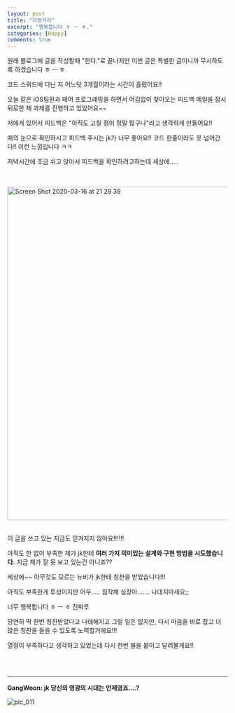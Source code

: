 ```yaml
---
layout: post
title: "자랑거리"
excerpt: "행복합니다 ㅎ ㅡ ㅎ."
categories: [Happy]
comments: true
---
```


원래 블로그에 글을 작성할때 "한다."로 끝나지만 이번 글은 특별한 글이니까 무시하도록 하겠습니다 ㅎ ㅡ ㅎ <br>

코드 스쿼드에 다닌 지 어느덧 3개월이라는 시간이 흘렀어요!! <br>

오늘 같은 iOS팀원과 페어 프로그래밍을 하면서 어김없이 찾아오는 피드백 메일을 잠시 뒤로한 채 과제를 진행하고 있었어요~~<br>

저에게 있어서 피드백은 "아직도 고칠 점이 정말 많구나"라고 생각하게 만들어요!!<br>

매의 눈으로 확인하시고 피드백 주시는 jk가 너무 좋아요!! 코드 한줄이라도 못 넘어간다!! 이런 느낌입니다 ㅋㅋ 

저녁시간에 조금 쉬고 앉아서 피드백을 확인하려고하는데 세상에..... 

<br>

<br>

<img width="760" alt="Screen Shot 2020-03-16 at 21 29 39" src="https://user-images.githubusercontent.com/48466830/76759869-e240a500-67cf-11ea-890c-d3f172d05eba.png">

<br>

<br>

이 글을 쓰고 있는 지금도 믿겨지지 않아요!!!!!! <br>

아직도 한 없이 부족한 제가 jk한테 **여러 가지 의미있는 설계와 구현 방법을 시도했습니다.** 지금 제가 잘 못 보고 있는건 아니죠?? <br>

세상에~~ 아무것도 모르는 뉴비가 jk한테 칭찬을 받았습니다!!! <br>

아직도 부족한게 투성이지만 어우..... 침착해 심장아....... 나대지마세요;; <br>

너무 행복합니다 ㅎ ㅡ ㅎ 진짜루 <br>

당연히 딱 한번 칭찬받았다고 나태해지고 그럴 일은 없지만, 다시 마음을 바로 잡고 더 많은 칭찬을 들을 수 있도록 노력할거에요!!! <br>

열정이 부족하다고 생각하고 있었는데 다시 한번 불을 붙이고 달려볼게요!!<br>

<br>

<br>

---

**GangWoon: jk 당신의 영광의 시대는 언제였죠....?**

![pic_011](https://user-images.githubusercontent.com/48466830/76760816-adcde880-67d1-11ea-90ce-d53643b364fe.jpg)

